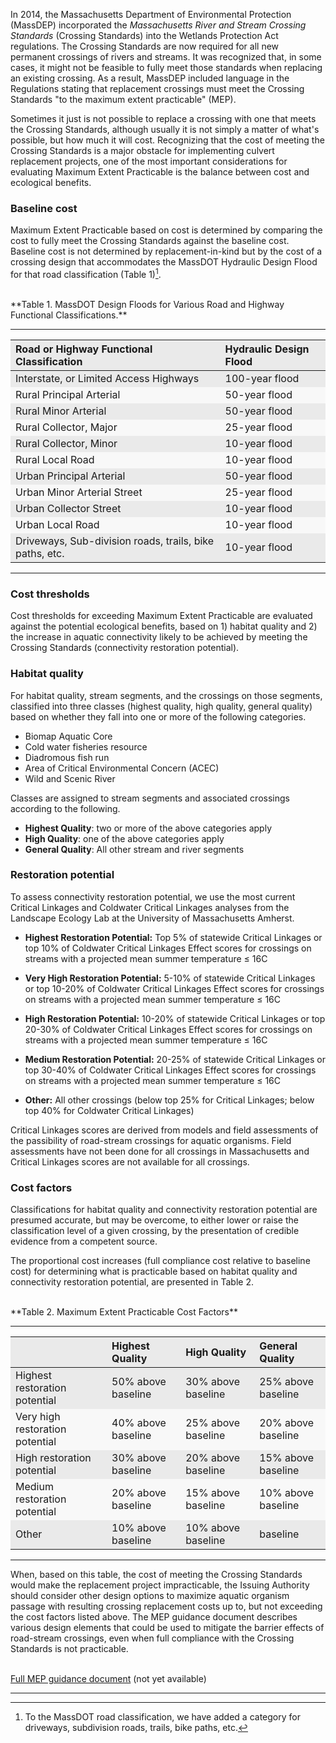 <style>
tr:nth-child(odd) {
  background-color: #EAEAEA;
  }
tr:nth-child(even) {
  background-color: #F8F8F8;
  }

  
</style>

In 2014, the Massachusetts Department of Environmental Protection (MassDEP) 
incorporated the *Massachusetts River and Stream Crossing
Standards* (Crossing Standards) into the Wetlands Protection Act
regulations. The Crossing Standards are now required for all new
permanent crossings of rivers and streams. It was recognized that, in
some cases, it might not be feasible to fully meet those
standards when replacing an existing crossing. As a result, MassDEP
included language in the Regulations stating that replacement crossings
must meet the Crossing Standards "to the maximum extent practicable"
(MEP).

Sometimes it just is not possible to replace a crossing with one that
meets the Crossing Standards, although usually it is not simply a matter
of what's possible, but how much it will cost. Recognizing that the cost
of meeting the Crossing Standards is a major obstacle for implementing
culvert replacement projects, one of the most important considerations
for evaluating Maximum Extent Practicable is the balance between cost
and ecological benefits.

### Baseline cost

Maximum Extent Practicable based on cost is determined by comparing the
cost to fully meet the Crossing Standards against the baseline cost.
Baseline cost is not determined by replacement-in-kind but by the cost
of a crossing design that accommodates the MassDOT Hydraulic Design
Flood for that road classification (Table 1)[^1].

<br>
**Table 1. MassDOT Design Floods for Various Road and Highway Functional
Classifications.**

---
| Road or Highway Functional Classification | Hydraulic Design Flood |
| :--- | :--- |
| Interstate, or Limited Access Highways | 100-year flood |
| Rural Principal Arterial | 50-year flood |
| Rural Minor Arterial | 50-year flood |
| Rural Collector, Major | 25-year flood |
| Rural Collector, Minor | 10-year flood |
| Rural Local Road | 10-year flood |
| Urban Principal Arterial | 50-year flood |
| Urban Minor Arterial Street | 25-year flood |
| Urban Collector Street | 10-year flood |
| Urban Local Road | 10-year flood |
| Driveways, Sub-division roads, trails, bike paths, etc. | 10-year flood |
---

### Cost thresholds

Cost thresholds for exceeding Maximum Extent Practicable are evaluated
against the potential ecological benefits, based on 1) habitat quality
and 2) the increase in aquatic connectivity likely to be achieved by
meeting the Crossing Standards (connectivity restoration potential).

### Habitat quality

For habitat quality, stream segments, and the crossings on those
segments, classified into three classes (highest quality, high quality,
general quality) based on whether they fall into one or more of the
following categories.

- Biomap Aquatic Core
- Cold water fisheries resource
- Diadromous fish run
- Area of Critical Environmental Concern (ACEC)
- Wild and Scenic River

Classes are assigned to stream segments and associated crossings
according to the following.

- **Highest Quality**: two or more of the above categories apply
- **High Quality**: one of the above categories apply
- **General Quality**: All other stream and river segments

### Restoration potential

To assess connectivity restoration potential, we use the most current
Critical Linkages and Coldwater Critical Linkages analyses from the
Landscape Ecology Lab at the University of Massachusetts Amherst.

- **Highest Restoration Potential:** Top 5% of statewide Critical
Linkages or top 10% of Coldwater Critical Linkages Effect scores for
crossings on streams with a projected mean summer temperature ≤ 16C

- **Very High Restoration Potential:** 5-10% of statewide Critical
Linkages or top 10-20% of Coldwater Critical Linkages Effect scores
for crossings on streams with a projected mean summer temperature ≤
16C

- **High Restoration Potential:** 10-20% of statewide Critical
Linkages or top 20-30% of Coldwater Critical Linkages Effect scores
for crossings on streams with a projected mean summer temperature ≤
16C

- **Medium Restoration Potential:** 20-25% of statewide Critical
Linkages or top 30-40% of Coldwater Critical Linkages Effect scores
for crossings on streams with a projected mean summer temperature ≤
16C

- **Other:** All other crossings (below top 25% for Critical Linkages;
below top 40% for Coldwater Critical Linkages)

Critical Linkages scores are derived from models and field assessments
of the passibility of road-stream crossings for aquatic organisms. Field
assessments have not been done for all crossings in Massachusetts and
Critical Linkages scores are not available for all crossings.

### Cost factors

Classifications for habitat quality and connectivity restoration
potential are presumed accurate, but may be overcome, to either lower or
raise the classification level of a given crossing, by the presentation
of credible evidence from a competent source.

The proportional cost increases (full compliance cost relative to
baseline cost) for determining what is practicable based on habitat
quality and connectivity restoration potential, are presented in 
Table 2.

<br>
**Table 2. Maximum Extent Practicable Cost Factors**

---
| | Highest Quality | High Quality | General Quality |
| :--- | :--- | :--- | :--- | 
| Highest restoration potential&nbsp; | 50% above baseline&nbsp; | 30% above baseline&nbsp; | 25% above baseline |
| Very high restoration potential&nbsp; | 40% above baseline&nbsp; | 25% above baseline&nbsp; | 20% above baseline |
| High restoration potential&nbsp; | 30% above baseline&nbsp; |  20% above baseline&nbsp; | 15% above baseline | 
| Medium restoration potential&nbsp; | 20% above baseline&nbsp; | 15% above baseline&nbsp; | 10% above baseline | 
| Other&nbsp; | 10% above baseline&nbsp; |  10% above baseline&nbsp; | baseline |
---

When, based on this table, the cost of meeting the Crossing Standards
would make the replacement project impracticable, the Issuing Authority
should consider other design options to maximize aquatic organism
passage with resulting crossing replacement costs up to, but not
exceeding the cost factors listed above. The MEP guidance document
describes various design elements that could be used to mitigate the
barrier effects of road-stream crossings, even when full compliance with
the Crossing Standards is not practicable.

<br>
<a href="https://umassdsl.org/404" target="_blank" rel="noopener noreferrer">Full MEP guidance document</a> (not yet available)

---

[^1]: To the MassDOT road classification, we have added a category for
 driveways, subdivision roads, trails, bike paths, etc.
